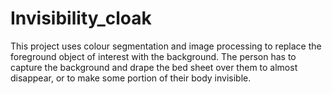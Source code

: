 # Invisibility_cloak
This project uses colour segmentation and image processing to replace the foreground object of interest with the background. The person has to capture the background and drape the bed sheet over them to almost disappear, or to make some portion of their body invisible.
